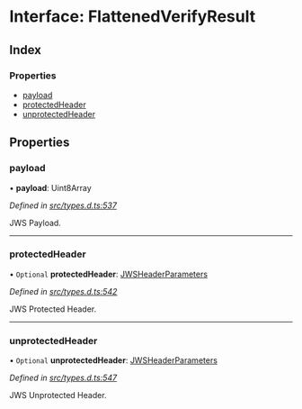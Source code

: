 # Interface: FlattenedVerifyResult

## Index

### Properties

* [payload](_types_d_.flattenedverifyresult.md#payload)
* [protectedHeader](_types_d_.flattenedverifyresult.md#protectedheader)
* [unprotectedHeader](_types_d_.flattenedverifyresult.md#unprotectedheader)

## Properties

### payload

•  **payload**: Uint8Array

*Defined in [src/types.d.ts:537](https://github.com/panva/jose/blob/v3.3.0/src/types.d.ts#L537)*

JWS Payload.

___

### protectedHeader

• `Optional` **protectedHeader**: [JWSHeaderParameters](_types_d_.jwsheaderparameters.md)

*Defined in [src/types.d.ts:542](https://github.com/panva/jose/blob/v3.3.0/src/types.d.ts#L542)*

JWS Protected Header.

___

### unprotectedHeader

• `Optional` **unprotectedHeader**: [JWSHeaderParameters](_types_d_.jwsheaderparameters.md)

*Defined in [src/types.d.ts:547](https://github.com/panva/jose/blob/v3.3.0/src/types.d.ts#L547)*

JWS Unprotected Header.
